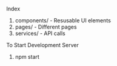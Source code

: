 ﻿Index
1. components/ - Resusable UI elements
2. pages/ - Different pages
3. services/ - API calls

To Start Development Server
1. npm start
